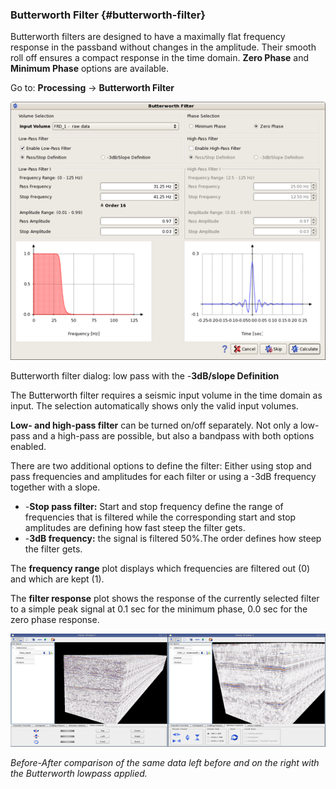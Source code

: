 ### Butterworth Filter {#butterworth-filter}

Butterworth filters are designed to have a maximally flat frequency response in the passband without changes in the amplitude. Their smooth roll off ensures a compact response in the time domain. **Zero Phase** and **Minimum Phase** options are available.

Go to: **Processing** → **Butterworth Filter**

![](/assets/015_Processing.png)

Butterworth filter dialog: low pass with the -**3dB/slope Definition**

The Butterworth filter requires a seismic input volume in the time domain as input. The selection automatically shows only the valid input volumes.

**Low- and high-pass filter** can be turned on/off separately. Not only a low-pass and a high-pass are possible, but also a bandpass with both options enabled.

There are two additional options to define the filter: Either using stop and pass frequencies and amplitudes for each filter or using a -3dB frequency together with a slope.

* -**Stop pass filter:** Start and stop frequency define the range of frequencies that is filtered while the corresponding start and stop amplitudes are defining how fast steep the filter gets.
* -**3dB frequency:** the signal is filtered 50%.The order defines how steep the filter gets.

The **frequency range** plot displays which frequencies are filtered out \(0\) and which are kept \(1\).

The **filter response** plot shows the response of the currently selected filter to a simple peak signal at 0.1 sec for the minimum phase, 0.0 sec for the zero phase response.

![](/assets/016_Processing.png)

_Before-After comparison of the same data left before and on the right with the Butterworth lowpass applied._


